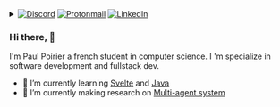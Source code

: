 <details>
  <summary>
    <a href="https://discord.com/users/230563291146092545"><img alt="Discord" src="https://img.shields.io/badge/sehnryr-%235865F2.svg?style=flat&logo=discord&logoColor=white"></a>
    <a href="mailto:paul.poirier@live.fr@melois.dev"><img alt="Protonmail" src="https://img.shields.io/badge/paul.poirier@live.fr-%23a692ff?style=flat&logo=protonmail&logoColor=white"></a>
    <a href="https://www.linkedin.com/in/paul-poirier-612b48264/"><img alt="LinkedIn" src="https://img.shields.io/badge/Paul%20Poirier-%230077B5.svg?style=flat&logo=linkedin&logoColor=white"></a>
  </summary>
  <a href="https://github.com/antonkomarev/github-profile-views-counter"><img alt="View counter" src="https://komarev.com/ghpvc/?username=Algolbarth&color=green"></a>
</details>

### Hi there, 👋

I'm Paul Poirier a french student in computer science. I 'm specialize in software development and fullstack dev.

- 🌱 I’m currently learning [Svelte](https://svelte.dev/) and [Java](https://www.java.com/fr/)
- 🔭 I’m currently making research on [Multi-agent system](https://en.wikipedia.org/wiki/Multi-agent_system)
